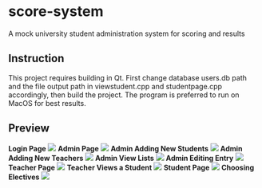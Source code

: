 # score-system
A mock university student administration system for scoring and results

<h2>Instruction</h2>
This project requires building in Qt. First change database users.db path and the file output path in viewstudent.cpp and studentpage.cpp accordingly, then build the project. The program is preferred to run on MacOS for best results.

<h2>Preview</h2>
<strong>Login Page</strong>
<img src="screenshots/score-system-login.PNG" />
<strong>Admin Page</strong>
<img src="screenshots/score-system admin.PNG" />
<strong>Admin Adding New Students</strong>
<img src="screenshots/score-system admin new students.PNG" />
<strong>Admin Adding New Teachers</strong>
<img src="screenshots/score-system admin new teachers.PNG" />
<strong>Admin View Lists</strong>
<img src="screenshots/score-system admin view.PNG" />
<strong>Admin Editing Entry</strong>
<img src="screenshots/score-system admin edit.PNG" />
<strong>Teacher Page</strong>
<img src="screenshots/score-system teacher.PNG" />
<strong>Teacher Views a Student</strong>
<img src="screenshots/score-system teacher view.PNG" />
<strong>Student Page</strong>
<img src="screenshots/score-system student.PNG" />
<strong>Choosing Electives</strong>
<img src="screenshots/score-system student electives.PNG" />
